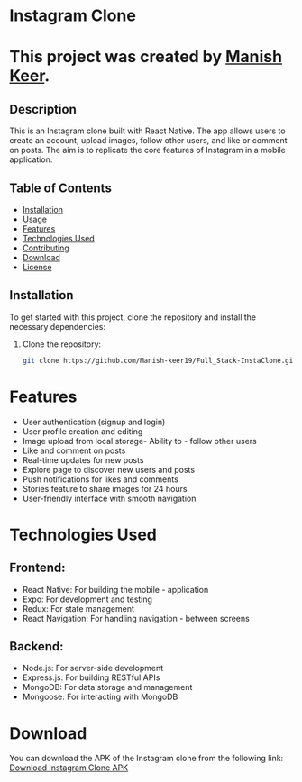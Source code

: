 # Instagram Clone

# This project was created by [Manish Keer](https://github.com/Manish-keer19).

## Description

This is an Instagram clone built with React Native. The app allows users to create an account, upload images, follow other users, and like or comment on posts. The aim is to replicate the core features of Instagram in a mobile application.

## Table of Contents

- [Installation](#installation)
- [Usage](#usage)
- [Features](#features)
- [Technologies Used](#technologies-used)
- [Contributing](#contributing)
- [Download](#download)
- [License](#license)

## Installation

To get started with this project, clone the repository and install the necessary dependencies:

1. Clone the repository:
   ```bash
   git clone https://github.com/Manish-keer19/Full_Stack-InstaClone.git
   ```

# Features

- User authentication (signup and login)
- User profile creation and editing
- Image upload from local storage- Ability to - follow other users
- Like and comment on posts
- Real-time updates for new posts
- Explore page to discover new users and posts
- Push notifications for likes and comments
- Stories feature to share images for 24 hours
- User-friendly interface with smooth navigation

# Technologies Used

## Frontend:

- React Native: For building the mobile - application
- Expo: For development and testing
- Redux: For state management
- React Navigation: For handling navigation - between screens

## Backend:

- Node.js: For server-side development
- Express.js: For building RESTful APIs
- MongoDB: For data storage and management
- Mongoose: For interacting with MongoDB




# Download
You can download the APK of the Instagram clone from the following link:
[Download Instagram Clone APK](./Frontend/assets/app/InstagramClone.apk)
